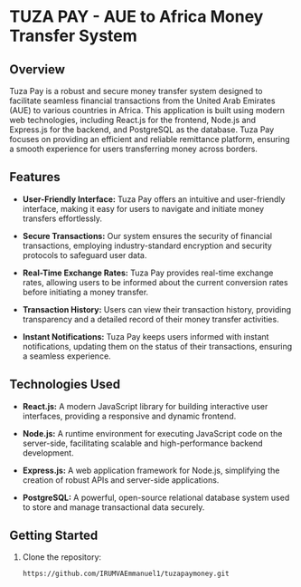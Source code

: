 # TUZA PAY - AUE to Africa Money Transfer System          
           
## Overview     
 
Tuza Pay is a robust and secure money transfer system designed to facilitate seamless financial transactions from the United Arab Emirates (AUE) to various countries in Africa. This application is built using modern web technologies, including React.js for the frontend, Node.js and Express.js for the backend, and PostgreSQL as the database. Tuza Pay focuses on providing an efficient and reliable remittance platform, ensuring a smooth experience for users transferring money across borders.
   
## Features    
 
- **User-Friendly Interface:** Tuza Pay offers an intuitive and user-friendly interface, making it easy for users to navigate and initiate money transfers effortlessly.

- **Secure Transactions:** Our system ensures the security of financial transactions, employing industry-standard encryption and security protocols to safeguard user data.

- **Real-Time Exchange Rates:** Tuza Pay provides real-time exchange rates, allowing users to be informed about the current conversion rates before initiating a money transfer.

- **Transaction History:** Users can view their transaction history, providing transparency and a detailed record of their money transfer activities.

- **Instant Notifications:** Tuza Pay keeps users informed with instant notifications, updating them on the status of their transactions, ensuring a seamless experience.

## Technologies Used

- **React.js:** A modern JavaScript library for building interactive user interfaces, providing a responsive and dynamic frontend.

- **Node.js:** A runtime environment for executing JavaScript code on the server-side, facilitating scalable and high-performance backend development.

- **Express.js:** A web application framework for Node.js, simplifying the creation of robust APIs and server-side applications.

- **PostgreSQL:** A powerful, open-source relational database system used to store and manage transactional data securely.

## Getting Started   

1. Clone the repository:
   ```bash
   https://github.com/IRUMVAEmmanuel1/tuzapaymoney.git
